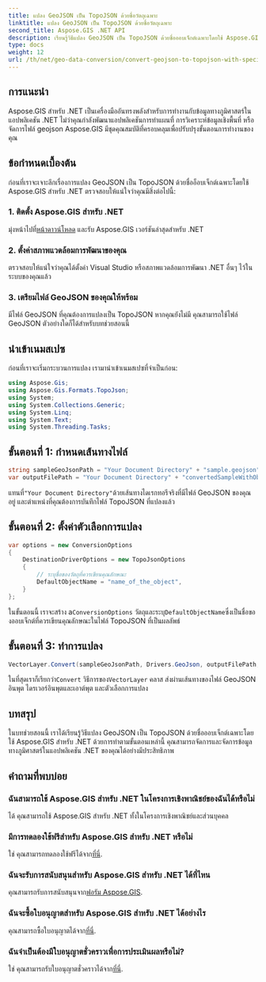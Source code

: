 ```yaml
---
title: แปลง GeoJSON เป็น TopoJSON ด้วยชื่อวัตถุเฉพาะ
linktitle: แปลง GeoJSON เป็น TopoJSON ด้วยชื่อวัตถุเฉพาะ
second_title: Aspose.GIS .NET API
description: เรียนรู้วิธีแปลง GeoJSON เป็น TopoJSON ด้วยชื่อออบเจ็กต์เฉพาะโดยใช้ Aspose.GIS สำหรับ .NET บทช่วยสอนนี้ให้คำแนะนำทีละขั้นตอนสำหรับการจัดการข้อมูลทางภูมิศาสตร์ที่มีประสิทธิภาพ
type: docs
weight: 12
url: /th/net/geo-data-conversion/convert-geojson-to-topojson-with-specific-object-name/
---
```

## การแนะนำ
Aspose.GIS สำหรับ .NET เป็นเครื่องมืออันทรงพลังสำหรับการทำงานกับข้อมูลทางภูมิศาสตร์ในแอปพลิเคชัน .NET ไม่ว่าคุณกำลังพัฒนาแอปพลิเคชันการทำแผนที่ การวิเคราะห์ข้อมูลเชิงพื้นที่ หรือจัดการไฟล์ geojson Aspose.GIS มีชุดคุณสมบัติที่ครอบคลุมเพื่อปรับปรุงขั้นตอนการทำงานของคุณ
## ข้อกำหนดเบื้องต้น
ก่อนที่เราจะเจาะลึกเรื่องการแปลง GeoJSON เป็น TopoJSON ด้วยชื่ออ็อบเจ็กต์เฉพาะโดยใช้ Aspose.GIS สำหรับ .NET ตรวจสอบให้แน่ใจว่าคุณมีสิ่งต่อไปนี้:
### 1. ติดตั้ง Aspose.GIS สำหรับ .NET
 มุ่งหน้าไปที่[หน้าดาวน์โหลด](https://releases.aspose.com/gis/net/) และรับ Aspose.GIS เวอร์ชันล่าสุดสำหรับ .NET
### 2. ตั้งค่าสภาพแวดล้อมการพัฒนาของคุณ
ตรวจสอบให้แน่ใจว่าคุณได้ตั้งค่า Visual Studio หรือสภาพแวดล้อมการพัฒนา .NET อื่นๆ ไว้ในระบบของคุณแล้ว
### 3. เตรียมไฟล์ GeoJSON ของคุณให้พร้อม
มีไฟล์ GeoJSON ที่คุณต้องการแปลงเป็น TopoJSON หากคุณยังไม่มี คุณสามารถใช้ไฟล์ GeoJSON ตัวอย่างใดก็ได้สำหรับบทช่วยสอนนี้

## นำเข้าเนมสเปซ
ก่อนที่เราจะเริ่มกระบวนการแปลง เรามานำเข้าเนมสเปซที่จำเป็นก่อน:
```csharp
using Aspose.Gis;
using Aspose.Gis.Formats.TopoJson;
using System;
using System.Collections.Generic;
using System.Linq;
using System.Text;
using System.Threading.Tasks;
```

## ขั้นตอนที่ 1: กำหนดเส้นทางไฟล์
```csharp
string sampleGeoJsonPath = "Your Document Directory" + "sample.geojson";
var outputFilePath = "Your Document Directory" + "convertedSampleWithObjectName_out.topojson";
```
 แทนที่`"Your Document Directory"`ด้วยเส้นทางไดเรกทอรีจริงที่มีไฟล์ GeoJSON ของคุณอยู่ และตำแหน่งที่คุณต้องการบันทึกไฟล์ TopoJSON ที่แปลงแล้ว
## ขั้นตอนที่ 2: ตั้งค่าตัวเลือกการแปลง
```csharp
var options = new ConversionOptions
{
    DestinationDriverOptions = new TopoJsonOptions
    {
        // ระบุชื่อของวัตถุที่ควรเขียนคุณลักษณะ
        DefaultObjectName = "name_of_the_object",
    }
};
```
 ในขั้นตอนนี้ เราจะสร้าง a`ConversionOptions` วัตถุและระบุ`DefaultObjectName`ซึ่งเป็นชื่อของออบเจ็กต์ที่ควรเขียนคุณลักษณะในไฟล์ TopoJSON ที่เป็นผลลัพธ์
## ขั้นตอนที่ 3: ทำการแปลง
```csharp
VectorLayer.Convert(sampleGeoJsonPath, Drivers.GeoJson, outputFilePath, Drivers.TopoJson, options);
```
 ในที่สุดเราก็เรียกว่า`Convert` วิธีการของ`VectorLayer` คลาส ส่งผ่านเส้นทางของไฟล์ GeoJSON อินพุต ไดรเวอร์อินพุตและเอาต์พุต และตัวเลือกการแปลง

## บทสรุป
ในบทช่วยสอนนี้ เราได้เรียนรู้วิธีแปลง GeoJSON เป็น TopoJSON ด้วยชื่อออบเจ็กต์เฉพาะโดยใช้ Aspose.GIS สำหรับ .NET ด้วยการทำตามขั้นตอนเหล่านี้ คุณสามารถจัดการและจัดการข้อมูลทางภูมิศาสตร์ในแอปพลิเคชัน .NET ของคุณได้อย่างมีประสิทธิภาพ
## คำถามที่พบบ่อย
### ฉันสามารถใช้ Aspose.GIS สำหรับ .NET ในโครงการเชิงพาณิชย์ของฉันได้หรือไม่
ได้ คุณสามารถใช้ Aspose.GIS สำหรับ .NET ทั้งในโครงการเชิงพาณิชย์และส่วนบุคคล
### มีการทดลองใช้ฟรีสำหรับ Aspose.GIS สำหรับ .NET หรือไม่
ใช่ คุณสามารถทดลองใช้ฟรีได้จาก[ที่นี่](https://releases.aspose.com/).
### ฉันจะรับการสนับสนุนสำหรับ Aspose.GIS สำหรับ .NET ได้ที่ไหน
 คุณสามารถรับการสนับสนุนจาก[ฟอรัม Aspose.GIS](https://forum.aspose.com/c/gis/33).
### ฉันจะซื้อใบอนุญาตสำหรับ Aspose.GIS สำหรับ .NET ได้อย่างไร
 คุณสามารถซื้อใบอนุญาตได้จาก[ที่นี่](https://purchase.aspose.com/buy).
### ฉันจำเป็นต้องมีใบอนุญาตชั่วคราวเพื่อการประเมินผลหรือไม่?
 ใช่ คุณสามารถรับใบอนุญาตชั่วคราวได้จาก[ที่นี่](https://purchase.aspose.com/temporary-license/).